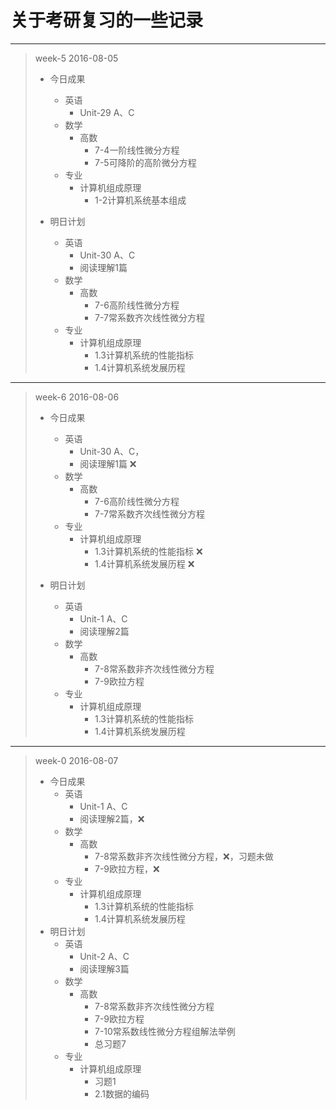 # 关于考研复习的一些记录
---
> week-5 2016-08-05
> - 今日成果
>   - 英语
>     - Unit-29 A、C
>   - 数学
>     - 高数
>       - 7-4一阶线性微分方程
>       - 7-5可降阶的高阶微分方程
>   - 专业
>     - 计算机组成原理
>       - 1-2计算机系统基本组成
> 
> - 明日计划
>   - 英语
>     - Unit-30 A、C
>     - 阅读理解1篇
>   - 数学
>     - 高数
>       - 7-6高阶线性微分方程
>       - 7-7常系数齐次线性微分方程
>   - 专业
>     - 计算机组成原理
>       - 1.3计算机系统的性能指标
>       - 1.4计算机系统发展历程
---
> week-6 2016-08-06
> - 今日成果
>   - 英语
>     - Unit-30 A、C，
>     - 阅读理解1篇 :x:
>   - 数学
>     - 高数
>       - 7-6高阶线性微分方程
>       - 7-7常系数齐次线性微分方程
>   - 专业
>     - 计算机组成原理
>       - 1.3计算机系统的性能指标 :x:
>       - 1.4计算机系统发展历程 :x:
> 
> - 明日计划
>   - 英语
>     - Unit-1 A、C
>     - 阅读理解2篇
>   - 数学
>     - 高数
>       - 7-8常系数非齐次线性微分方程
>       - 7-9欧拉方程
>   - 专业
>     - 计算机组成原理
>       - 1.3计算机系统的性能指标
>       - 1.4计算机系统发展历程
---
> week-0 2016-08-07
> - 今日成果
>   - 英语
>     - Unit-1 A、C
>     - 阅读理解2篇，:x:
>   - 数学
>     - 高数
>       - 7-8常系数非齐次线性微分方程，:x:，习题未做
>       - 7-9欧拉方程，:x:
>   - 专业
>     - 计算机组成原理
>       - 1.3计算机系统的性能指标
>       - 1.4计算机系统发展历程
> - 明日计划
>   - 英语
>     - Unit-2 A、C
>     - 阅读理解3篇
>   - 数学
>     - 高数
>       - 7-8常系数非齐次线性微分方程
>       - 7-9欧拉方程
>       - 7-10常系数线性微分方程组解法举例
>       - 总习题7
>   - 专业
>     - 计算机组成原理
>       - 习题1
>       - 2.1数据的编码
> 


